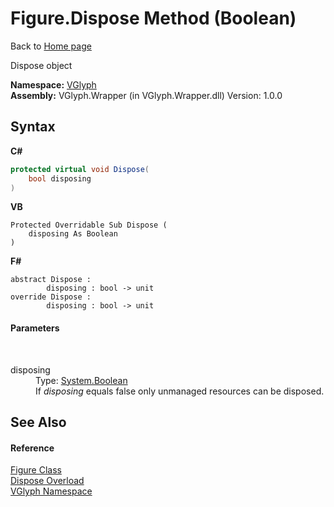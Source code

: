 # Figure.Dispose Method (Boolean)
Back to <a href="Home.md">Home page</a> 

Dispose object

**Namespace:**&nbsp;<a href="N_VGlyph.md">VGlyph</a><br />**Assembly:**&nbsp;VGlyph.Wrapper (in VGlyph.Wrapper.dll) Version: 1.0.0

## Syntax

**C#**<br />
``` C#
protected virtual void Dispose(
	bool disposing
)
```

**VB**<br />
``` VB
Protected Overridable Sub Dispose ( 
	disposing As Boolean
)
```

**F#**<br />
``` F#
abstract Dispose : 
        disposing : bool -> unit 
override Dispose : 
        disposing : bool -> unit 
```


#### Parameters
&nbsp;<dl><dt>disposing</dt><dd>Type: <a href="http://msdn2.microsoft.com/en-us/library/a28wyd50" target="_blank">System.Boolean</a><br />If *disposing* equals false only unmanaged resources can be disposed.</dd></dl>

## See Also


#### Reference
<a href="T_VGlyph_Figure.md">Figure Class</a><br /><a href="Overload_VGlyph_Figure_Dispose.md">Dispose Overload</a><br /><a href="N_VGlyph.md">VGlyph Namespace</a><br />